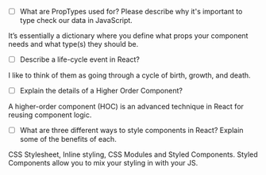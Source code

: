- [ ] What are PropTypes used for? Please describe why it's important to type check our data in JavaScript.

 It’s essentially a dictionary where you define what props your component needs and what type(s) they should be.

- [ ] Describe a life-cycle event in React?

I like to think of them as going through a cycle of birth, growth, and death.

- [ ] Explain the details of a Higher Order Component?

A higher-order component (HOC) is an advanced technique in React for reusing component logic.

- [ ] What are three different ways to style components in React? Explain some of the benefits of each.

CSS Stylesheet, Inline styling, CSS Modules and Styled Components. Styled Components allow you to mix your styling in with your JS.